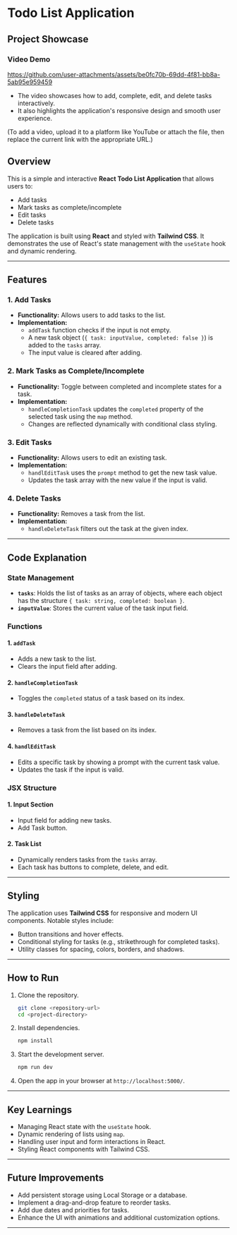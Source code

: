 
# Todo List Application

## Project Showcase

### Video Demo
https://github.com/user-attachments/assets/be0fc70b-69dd-4f81-bb8a-5ab95e959459

- The video showcases how to add, complete, edit, and delete tasks interactively.
- It also highlights the application's responsive design and smooth user experience.

(To add a video, upload it to a platform like YouTube or attach the file, then replace the current link with the appropriate URL.)


## Overview
This is a simple and interactive **React Todo List Application** that allows users to:
- Add tasks
- Mark tasks as complete/incomplete
- Edit tasks
- Delete tasks

The application is built using **React** and styled with **Tailwind CSS**. It demonstrates the use of React's state management with the `useState` hook and dynamic rendering.

---

## Features

### 1. **Add Tasks**
- **Functionality:** Allows users to add tasks to the list.
- **Implementation:**
  - `addTask` function checks if the input is not empty.
  - A new task object (`{ task: inputValue, completed: false }`) is added to the `tasks` array.
  - The input value is cleared after adding.

### 2. **Mark Tasks as Complete/Incomplete**
- **Functionality:** Toggle between completed and incomplete states for a task.
- **Implementation:**
  - `handleCompletionTask` updates the `completed` property of the selected task using the `map` method.
  - Changes are reflected dynamically with conditional class styling.

### 3. **Edit Tasks**
- **Functionality:** Allows users to edit an existing task.
- **Implementation:**
  - `handlEditTask` uses the `prompt` method to get the new task value.
  - Updates the task array with the new value if the input is valid.

### 4. **Delete Tasks**
- **Functionality:** Removes a task from the list.
- **Implementation:**
  - `handleDeleteTask` filters out the task at the given index.

---

## Code Explanation

### State Management
- **`tasks`**: Holds the list of tasks as an array of objects, where each object has the structure `{ task: string, completed: boolean }`.
- **`inputValue`**: Stores the current value of the task input field.

### Functions
#### 1. `addTask`
- Adds a new task to the list.
- Clears the input field after adding.

#### 2. `handleCompletionTask`
- Toggles the `completed` status of a task based on its index.

#### 3. `handleDeleteTask`
- Removes a task from the list based on its index.

#### 4. `handlEditTask`
- Edits a specific task by showing a prompt with the current task value.
- Updates the task if the input is valid.

### JSX Structure
#### 1. **Input Section**
- Input field for adding new tasks.
- Add Task button.

#### 2. **Task List**
- Dynamically renders tasks from the `tasks` array.
- Each task has buttons to complete, delete, and edit.

---

## Styling
The application uses **Tailwind CSS** for responsive and modern UI components. Notable styles include:
- Button transitions and hover effects.
- Conditional styling for tasks (e.g., strikethrough for completed tasks).
- Utility classes for spacing, colors, borders, and shadows.

---

## How to Run
1. Clone the repository.
   ```bash
   git clone <repository-url>
   cd <project-directory>
   ```

2. Install dependencies.
   ```bash
   npm install
   ```

3. Start the development server.
   ```bash
   npm run dev
   ```

4. Open the app in your browser at `http://localhost:5000/`.

---

## Key Learnings
- Managing React state with the `useState` hook.
- Dynamic rendering of lists using `map`.
- Handling user input and form interactions in React.
- Styling React components with Tailwind CSS.

---

## Future Improvements
- Add persistent storage using Local Storage or a database.
- Implement a drag-and-drop feature to reorder tasks.
- Add due dates and priorities for tasks.
- Enhance the UI with animations and additional customization options.

---

